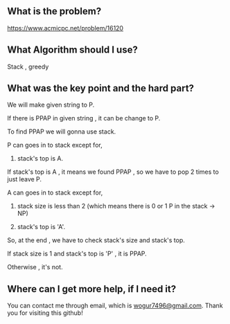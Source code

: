 ## What is the problem?

<https://www.acmicpc.net/problem/16120>

## What Algorithm should I use?

Stack , greedy

## What was the key point and the hard part?

We will make given string to P.

If there is PPAP in given string , it can be change to P.

To find PPAP we will gonna use stack.

P can goes in to stack except for,

1. stack's top is A.

If stack's top is A , it means we found PPAP , so we have to pop 2 times to just leave P.

A can goes in to stack except for,

1. stack size is less than 2 (which means there is 0 or 1 P in the stack -> NP)

2. stack's top is 'A'.


So, at the end , we have to check stack's size and stack's top.

If stack size is 1 and stack's top is 'P' , it is PPAP.

Otherwise , it's not.


## Where can I get more help, if I need it?

You can contact me through email, which is wogur7496@gmail.com.
Thank you for visiting this github!
